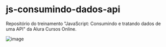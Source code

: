 # js-consumindo-dados-api
Repositório do treinamento "JavaScript: Consumindo e tratando dados de uma API" da Alura Cursos Online.

![image](https://user-images.githubusercontent.com/61875527/231779648-ca3da9c3-0556-4580-be0f-448b601e2d77.png)

